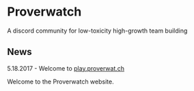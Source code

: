 # Proverwatch

A discord community for low-toxicity high-growth team building





## News
5.18.2017 - Welcome to <a href="/">play.proverwat.ch</a>

Welcome to the Proverwatch website.
